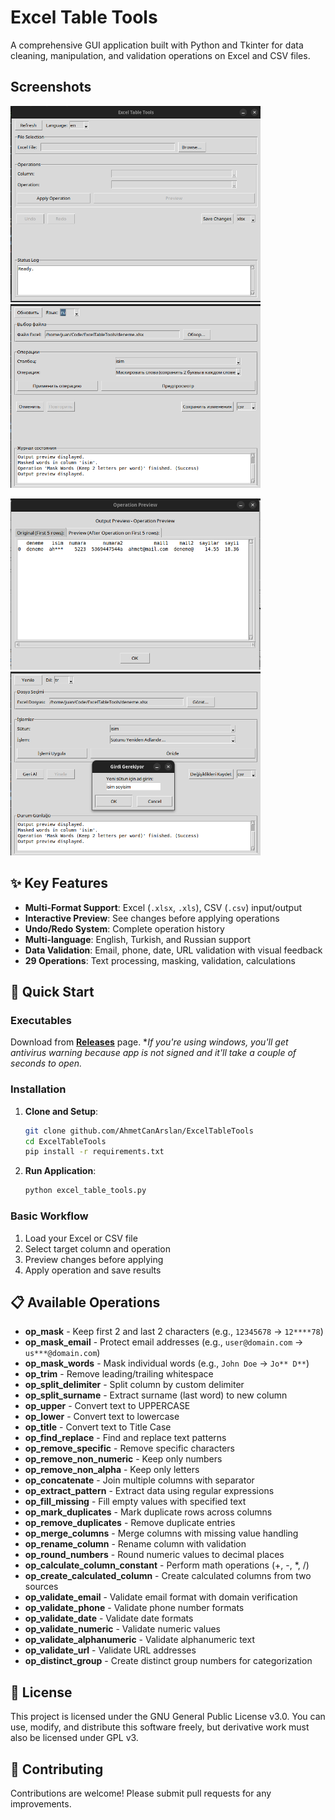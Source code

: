 # Excel Table Tools

A comprehensive GUI application built with Python and Tkinter for data cleaning, manipulation, and validation operations on Excel and CSV files.

## Screenshots

<img src="media/v2/main%20screen.png" alt="Main Interface" width="400"/> <img src="media/v2/russian%20page.png" alt="Multi-language Support" width="400"/>

<img src="media/v2/preview.png" alt="Operation Preview" width="400"/> <img src="media/v2/turkish page.png" alt="Turkish Interface" width="400"/>

## ✨ Key Features

- **Multi-Format Support**: Excel (`.xlsx`, `.xls`), CSV (`.csv`) input/output
- **Interactive Preview**: See changes before applying operations
- **Undo/Redo System**: Complete operation history
- **Multi-language**: English, Turkish, and Russian support
- **Data Validation**: Email, phone, date, URL validation with visual feedback
- **29 Operations**: Text processing, masking, validation, calculations

## 🚀 Quick Start

### Executables 
Download from **[Releases](https://github.com/AhmetCanArslan/ExcelTableTools/releases)** page.
**If you're using windows, you'll get antivirus warning because app is not signed and it'll take a couple of seconds to open.*

### Installation

1. **Clone and Setup**:
   ```bash
   git clone github.com/AhmetCanArslan/ExcelTableTools
   cd ExcelTableTools
   pip install -r requirements.txt
   ```

2. **Run Application**:
   ```bash
   python excel_table_tools.py
   ```

### Basic Workflow
1. Load your Excel or CSV file
2. Select target column and operation
3. Preview changes before applying
4. Apply operation and save results

## 📋 Available Operations

- **op_mask** - Keep first 2 and last 2 characters (e.g., `12345678` → `12****78`)
- **op_mask_email** - Protect email addresses (e.g., `user@domain.com` → `us***@domain.com`)
- **op_mask_words** - Mask individual words (e.g., `John Doe` → `Jo** D**`)
- **op_trim** - Remove leading/trailing whitespace
- **op_split_delimiter** - Split column by custom delimiter
- **op_split_surname** - Extract surname (last word) to new column
- **op_upper** - Convert text to UPPERCASE
- **op_lower** - Convert text to lowercase
- **op_title** - Convert text to Title Case
- **op_find_replace** - Find and replace text patterns
- **op_remove_specific** - Remove specific characters
- **op_remove_non_numeric** - Keep only numbers
- **op_remove_non_alpha** - Keep only letters
- **op_concatenate** - Join multiple columns with separator
- **op_extract_pattern** - Extract data using regular expressions
- **op_fill_missing** - Fill empty values with specified text
- **op_mark_duplicates** - Mark duplicate rows across columns
- **op_remove_duplicates** - Remove duplicate entries
- **op_merge_columns** - Merge columns with missing value handling
- **op_rename_column** - Rename column with validation
- **op_round_numbers** - Round numeric values to decimal places
- **op_calculate_column_constant** - Perform math operations (+, -, *, /)
- **op_create_calculated_column** - Create calculated columns from two sources
- **op_validate_email** - Validate email format with domain verification
- **op_validate_phone** - Validate phone number formats
- **op_validate_date** - Validate date formats
- **op_validate_numeric** - Validate numeric values
- **op_validate_alphanumeric** - Validate alphanumeric text
- **op_validate_url** - Validate URL addresses
- **op_distinct_group** - Create distinct group numbers for categorization

## 📄 License

This project is licensed under the GNU General Public License v3.0. You can use, modify, and distribute this software freely, but derivative work must also be licensed under GPL v3.

## 🤝 Contributing

Contributions are welcome! Please submit pull requests for any improvements.
